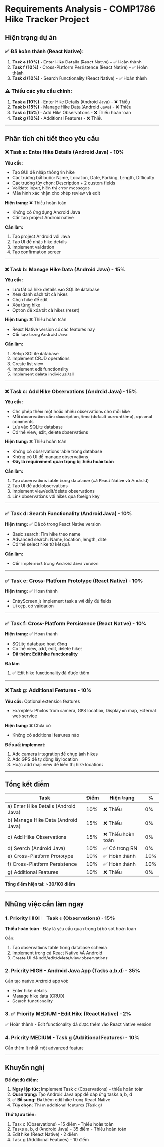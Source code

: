 # Requirements Analysis - COMP1786 Hike Tracker Project

## Hiện trạng dự án

### ✅ Đã hoàn thành (React Native):
1. **Task e (10%)** - Enter Hike Details (React Native) - ✅ Hoàn thành
2. **Task f (10%)** - Cross-Platform Persistence (React Native) - ✅ Hoàn thành
3. **Task d (10%)** - Search Functionality (React Native) - ✅ Hoàn thành

### ⚠️ Thiếu các yêu cầu chính:
1. **Task a (10%)** - Enter Hike Details (Android Java) - ❌ Thiếu
2. **Task b (15%)** - Manage Hike Data (Android Java) - ❌ Thiếu
3. **Task c (15%)** - Add Hike Observations - ❌ Thiếu hoàn toàn
4. **Task g (10%)** - Additional Features - ❌ Thiếu

---

## Phân tích chi tiết theo yêu cầu

### ❌ Task a: Enter Hike Details (Android Java) - 10%
**Yêu cầu:**
- Tạo GUI để nhập thông tin hike
- Các trường bắt buộc: Name, Location, Date, Parking, Length, Difficulty
- Các trường tùy chọn: Description + 2 custom fields
- Validate input, hiển thị error messages
- Màn hình xác nhận cho phép review và edit

**Hiện trạng:** ❌ Thiếu hoàn toàn
- Không có ứng dụng Android Java
- Cần tạo project Android native

**Cần làm:**
1. Tạo project Android với Java
2. Tạo UI để nhập hike details
3. Implement validation
4. Tạo confirmation screen

---

### ❌ Task b: Manage Hike Data (Android Java) - 15%
**Yêu cầu:**
- Lưu tất cả hike details vào SQLite database
- Xem danh sách tất cả hikes
- Chọn hike để edit
- Xóa từng hike
- Option để xóa tất cả hikes (reset)

**Hiện trạng:** ❌ Thiếu hoàn toàn
- React Native version có các features này
- Cần tạo trong Android Java

**Cần làm:**
1. Setup SQLite database
2. Implement CRUD operations
3. Create list view
4. Implement edit functionality
5. Implement delete individual/all

---

### ❌ Task c: Add Hike Observations (Android Java) - 15%
**Yêu cầu:**
- Cho phép thêm một hoặc nhiều observations cho mỗi hike
- Mỗi observation cần: description, time (default current time), optional comments
- Lưu vào SQLite database
- Có thể view, edit, delete observations

**Hiện trạng:** ❌ Thiếu hoàn toàn
- Không có observations table trong database
- Không có UI để manage observations
- **Đây là requirement quan trọng bị thiếu hoàn toàn**

**Cần làm:**
1. Tạo observations table trong database (cả React Native và Android)
2. Tạo UI để add observations
3. Implement view/edit/delete observations
4. Link observations với hikes qua foreign key

---

### ✅ Task d: Search Functionality (Android Java) - 10%
**Hiện trạng:** ✅ Đã có trong React Native version
- Basic search: Tìm hike theo name
- Advanced search: Name, location, length, date
- Có thể select hike từ kết quả

**Cần làm:**
- Cần implement trong Android Java version

---

### ✅ Task e: Cross-Platform Prototype (React Native) - 10%
**Hiện trạng:** ✅ Hoàn thành
- EntryScreen.js implement task a với đầy đủ fields
- UI đẹp, có validation

---

### ✅ Task f: Cross-Platform Persistence (React Native) - 10%
**Hiện trạng:** ✅ Hoàn thành
- SQLite database hoạt động
- Có thể view, add, edit, delete hikes
- **Đã thêm: Edit hike functionality**

**Đã làm:**
1. ✅ Edit hike functionality đã được thêm

---

### ❌ Task g: Additional Features - 10%
**Yêu cầu:** Optional extension features
- Examples: Photos from camera, GPS location, Display on map, External web service

**Hiện trạng:** ❌ Chưa có
- Không có additional features nào

**Đề xuất implement:**
1. Add camera integration để chụp ảnh hikes
2. Add GPS để tự động lấy location
3. Hoặc add map view để hiển thị hike locations

---

## Tổng kết điểm

| Task | Điểm | Hiện trạng | %
|------|------|------------|---
| a) Enter Hike Details (Android Java) | 10% | ❌ Thiếu | 0%
| b) Manage Hike Data (Android Java) | 15% | ❌ Thiếu | 0%
| c) Add Hike Observations | 15% | ❌ Thiếu hoàn toàn | 0%
| d) Search (Android Java) | 10% | ✅ Có trong RN | 0%
| e) Cross-Platform Prototype | 10% | ✅ Hoàn thành | 10%
| f) Cross-Platform Persistence | 10% | ✅ Hoàn thành | 10%
| g) Additional Features | 10% | ❌ Thiếu | 0%

**Tổng điểm hiện tại: ~30/100 điểm**

---

## Những việc cần làm ngay

### 1. Priority HIGH - Task c (Observations) - 15%
**Thiếu hoàn toàn** - Đây là yêu cầu quan trọng bị bỏ sót hoàn toàn

Cần:
1. Tạo observations table trong database schema
2. Implement trong cả React Native VÀ Android
3. Create UI để add/edit/delete/view observations

### 2. Priority HIGH - Android Java App (Tasks a,b,d) - 35%
Cần tạo native Android app với:
- Enter hike details
- Manage hike data (CRUD)
- Search functionality

### 3. ✅ Priority MEDIUM - Edit Hike (React Native) - 2%
✅ Hoàn thành - Edit functionality đã được thêm vào React Native version

### 4. Priority MEDIUM - Task g (Additional Features) - 10%
Cần thêm ít nhất một advanced feature

---

## Khuyến nghị

**Để đạt đủ điểm:**
1. **Ngay lập tức:** Implement Task c (Observations) - thiếu hoàn toàn
2. **Quan trọng:** Tạo Android Java app để đáp ứng tasks a, b, d
3. ✅ **Bổ sung:** Đã thêm edit hike trong React Native
4. **Tùy chọn:** Thêm additional features (Task g)

**Thứ tự ưu tiên:**
1. Task c (Observations) - 15 điểm - Thiếu hoàn toàn
2. Tasks a, b, d (Android Java) - 35 điểm - Thiếu hoàn toàn
3. Edit hike (React Native) - 2 điểm
4. Task g (Additional Features) - 10 điểm
